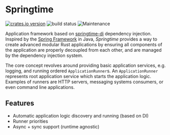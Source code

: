 # Springtime

[![crates.io version](https://img.shields.io/crates/v/springtime.svg)](https://crates.io/crates/springtime)
![build status](https://github.com/krojew/springtime/actions/workflows/rust.yml/badge.svg)
![Maintenance](https://img.shields.io/maintenance/yes/2023)

Application framework based on 
[springtime-di](https://crates.io/crates/springtime-di) dependency injection.
Inspired by the [Spring Framework](https://spring.io/) in Java, *Springtime*
provides a way to create advanced modular Rust applications by ensuring all
components of the application are properly decoupled from each other, and are
managed by the dependency injection system.

The core concept revolves around providing basic application services, e.g. 
logging, and running ordered `ApplicationRunner`s. An `ApplicationRunner`
represents root application service which starts the application logic. Examples
of runners are HTTP servers, messaging systems consumers, or even command line
applications.

## Features

* Automatic application logic discovery and running (based on DI)
* Runner priorities
* Async + sync support (runtime agnostic)
